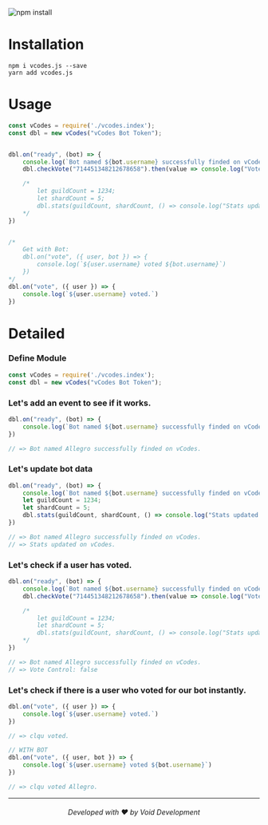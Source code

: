 ![npm install](https://nodei.co/npm/vcodes.js.png?mini=true)

# Installation
```console
npm i vcodes.js --save
yarn add vcodes.js
```


# Usage
```js
const vCodes = require('./vcodes.index');
const dbl = new vCodes("vCodes Bot Token");


dbl.on("ready", (bot) => {
    console.log(`Bot named ${bot.username} successfully finded on vCodes.`)
    dbl.checkVote("714451348212678658").then(value => console.log("Vote Control: "+ value))

    /*
        let guildCount = 1234;
        let shardCount = 5;
        dbl.stats(guildCount, shardCount, () => console.log("Stats updated on vCodes."));
    */
})


/*
    Get with Bot: 
    dbl.on("vote", ({ user, bot }) => {
        console.log(`${user.username} voted ${bot.username}`)
    })
*/
dbl.on("vote", ({ user }) => {
    console.log(`${user.username} voted.`)
})
```

# Detailed

### Define Module
```js
const vCodes = require('./vcodes.index');
const dbl = new vCodes("vCodes Bot Token");
```

### Let's add an event to see if it works.
```js
dbl.on("ready", (bot) => {
    console.log(`Bot named ${bot.username} successfully finded on vCodes.`)
})

// => Bot named Allegro successfully finded on vCodes.
```

### Let's update bot data
```js
dbl.on("ready", (bot) => {
    console.log(`Bot named ${bot.username} successfully finded on vCodes.`)
    let guildCount = 1234;
    let shardCount = 5;
    dbl.stats(guildCount, shardCount, () => console.log("Stats updated on vCodes."));
})

// => Bot named Allegro successfully finded on vCodes.
// => Stats updated on vCodes.
```

### Let's check if a user has voted.
```js
dbl.on("ready", (bot) => {
    console.log(`Bot named ${bot.username} successfully finded on vCodes.`)
    dbl.checkVote("714451348212678658").then(value => console.log("Vote Control: "+ value))

    /*
        let guildCount = 1234;
        let shardCount = 5;
        dbl.stats(guildCount, shardCount, () => console.log("Stats updated on vCodes."));
    */
})

// => Bot named Allegro successfully finded on vCodes.
// => Vote Control: false
```

### Let's check if there is a user who voted for our bot instantly.
```js
dbl.on("vote", ({ user }) => {
    console.log(`${user.username} voted.`)
})

// => clqu voted.
```
```js
// WITH BOT
dbl.on("vote", ({ user, bot }) => {
    console.log(`${user.username} voted ${bot.username}`)
})

// => clqu voted Allegro.
```

---
<h6 align="center">Developed with ❤️ by Void Development</h6>
